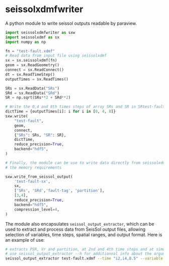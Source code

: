 seissolxdmfwriter
=================
A python module to write seissol outputs readable by paraview.

```python
import seissolxdmfwriter as sxw
import seissolxdmf as sx
import numpy as np

fn = "test-fault.xdmf"
# Read data from input file using seissolxdmf
sx = sx.seissolxdmf(fn)
geom = sx.ReadGeometry()
connect = sx.ReadConnect()
dt = sx.ReadTimeStep()
outputTimes = sx.ReadTimes()

SRs = sx.ReadData("SRs")
SRd = sx.ReadData("SRd")
SR = np.sqrt(SRs**2 + SRd**2)

# Write the 0,4 and 8th times steps of array SRs and SR in SRtest-fault.xdmf/SRtest-fault.h5
dictTime = {outputTimes[i]: i for i in [0, 4, 8]}
sxw.write(
    "test-fault",
    geom,
    connect,
    {"SRs": SRs, "SR": SR},
    dictTime,
    reduce_precision=True,
    backend="hdf5",
)

# Finally, the module can be use to write data directly from seissolxdmf, limiting
# the memory requirements

sxw.write_from_seissol_output(
    'test-fault-sx',
    sx,
    ['SRs', 'SRd','fault-tag', 'partition'],
    [3,4],
    reduce_precision=True,
    backend="hdf5",
    compression_level=4,
)

```

The module also encapsulates `seissol_output_extractor`, which can be used to extract and process data from SeisSol output files, allowing selection of variables, time steps, spatial ranges, and output format.
Here is an example of use:

```bash
# extracts PSR, Vr and partition, at 2nd and 4th time steps and at simulation time 0.5, from test-fault.xdmf and write into test_new-fault.xdmf
# use seissol_output_extractor --h for additionnal info about the arguments
seissol_output_extractor test-fault.xdmf --time "i2,i4,0.5" --variable PSR Vr partition --add2prefix "_new"
```
